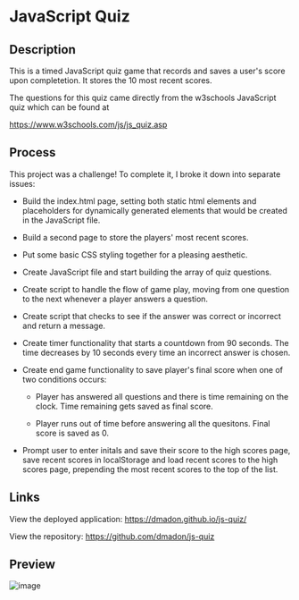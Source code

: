 # JavaScript Quiz

## Description

This is a timed JavaScript quiz game that records and saves a user's score upon completetion. It stores the 10 most recent scores.

The questions for this quiz came directly from the w3schools JavaScript quiz which can be found at

https://www.w3schools.com/js/js_quiz.asp

## Process

This project was a challenge! To complete it, I broke it down into separate issues:

* Build the index.html page, setting both static html elements and placeholders for dynamically generated elements that would be created in the JavaScript file. 

* Build a second page to store the players' most recent scores.

* Put some basic CSS styling together for a pleasing aesthetic.

* Create JavaScript file and start building the array of quiz questions.

* Create script to handle the flow of game play, moving from one question to the next whenever a player answers a question.

* Create script that checks to see if the answer was correct or incorrect and return a message.

* Create timer functionality that starts a countdown from 90 seconds. The time decreases by 10 seconds every time an incorrect answer is chosen. 

* Create end game functionality to save player's final score when one of two conditions occurs:

    * Player has answered all questions and there is time remaining on the clock. Time remaining gets saved as final score.

    * Player runs out of time before answering all the quesitons. Final score is saved as 0.

* Prompt user to enter initals and save their score to the high scores page, save recent scores in localStorage and load recent scores to the high scores page, prepending the most recent scores to the top of the list.

## Links

View the deployed application: https://dmadon.github.io/js-quiz/

View the repository: https://github.com/dmadon/js-quiz

## Preview


![image](https://user-images.githubusercontent.com/99852346/175462442-a23d9eb3-d9e2-48d7-89f7-1f7595210c80.png)







